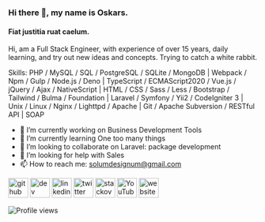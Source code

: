 ### Hi there 👋, my name is Oskars.
#### Fiat justitia ruat caelum.
Hi, am a Full Stack Engineer, with experience of over 15 years, daily learning, and try out new ideas and concepts.
Trying to catch a white rabbit.

Skills: PHP / MySQL / SQL / PostgreSQL / SQLite / MongoDB | Webpack / Npm / Gulp / Node.js / Deno | TypeScript / ECMAScript2020 / Vue.js / jQuery / Ajax / NativeScript | HTML / CSS / Sass / Less / Bootstrap / Tailwind / Bulma / Foundation | Laravel / Symfony / Yii2 / CodeIgniter 3 | Unix / Linux / Nginx / Lighttpd / Apache | Git / Apache Subversion / RESTful API | SOAP

- 🔭 I’m currently working on Business Development Tools 
- 🌱 I’m currently learning One too many things 
- 👯 I’m looking to collaborate on Laravel: package development 
- 🤔 I’m looking for help with Sales 
- 📫 How to reach me: solumdesignum@gmail.com 


[<img src='https://cdn.jsdelivr.net/npm/simple-icons@3.0.1/icons/github.svg' alt='github' height='40'>](https://github.com/faks)  [<img src='https://cdn.jsdelivr.net/npm/simple-icons@3.0.1/icons/dev-dot-to.svg' alt='dev' height='40'>](https://dev.to/faks)  [<img src='https://cdn.jsdelivr.net/npm/simple-icons@3.0.1/icons/linkedin.svg' alt='linkedin' height='40'>](https://www.linkedin.com/in/oskars-germovs-a94b3318a/)  [<img src='https://cdn.jsdelivr.net/npm/simple-icons@3.0.1/icons/twitter.svg' alt='twitter' height='40'>](https://twitter.com/faksx)  [<img src='https://cdn.jsdelivr.net/npm/simple-icons@3.0.1/icons/stackoverflow.svg' alt='stackoverflow' height='40'>](https://stackoverflow.com/users/4970477)  [<img src='https://cdn.jsdelivr.net/npm/simple-icons@3.0.1/icons/youtube.svg' alt='YouTube' height='40'>](https://www.youtube.com/channel/hakerx1)  [<img src='https://cdn.jsdelivr.net/npm/simple-icons@3.0.1/icons/icloud.svg' alt='website' height='40'>](https://solum-designum.eu)  

![Profile views](https://gpvc.arturio.dev/faks)  
